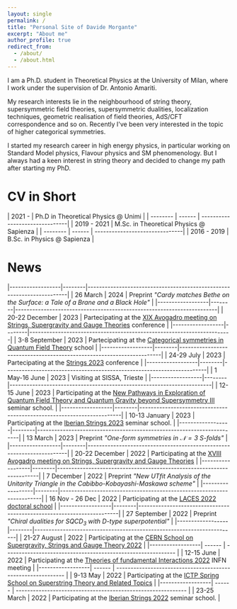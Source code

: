 ```yaml
---
layout: single
permalink: /
title: "Personal Site of Davide Morgante"
excerpt: "About me"
author_profile: true
redirect_from:
  - /about/
  - /about.html
---
```


I am a Ph.D. student in Theoretical Physics at the University of Milan, where I work under the supervision of Dr. Antonio Amariti.

My research interests lie in the neighbourhood of string theory, supersymmetric field theories, supersymmetric dualities, localization techniques, geometric realisation of field theories, AdS/CFT correspondence and so on. Recently I've been very interested in the topic of higher categorical symmetries.

I started my research career in high energy physics, in particular working on Standard Model physics, Flavour physics and SM phenomenology. But I always had a keen interest in string theory and decided to change my path after starting my PhD.

CV in Short
=========

| 2021 -    | Ph.D in Theoretical Physics @ Unimi     |
| --------  | ------ | -------------------------------|
| 2019 - 2021 | M.Sc. in Theoretical Physics @ Sapienza |
| --------  | ------ | -------------------------------|
| 2016 - 2019 | B.Sc. in Physics @ Sapienza           |

News
=========

|------------------|--------|-----------------------------------------------------------------------|
| 26 March         | 2024   | Preprint *"Cardy matches Bethe on the Surface: a Tale of a Brane and a Black Hole"*  |
|------------------|--------|-----------------------------------------------------------------------|
| 20-22 December   | 2023   | Partecipating at the [XIX Avogadro meeting on Strings, Supergravity and Gauge Theories](https://agenda.infn.it/event/37447/) conference |
|------------------|--------|-----------------------------------------------------------------------|
| 3-8 September    | 2023   | Partecipating at the [Categorical symmetries in Quantum Field Theory](https://indico.cern.ch/event/1131193/) school |
|------------------|--------|-----------------------------------------------------------------------|
| 24-29 July       | 2023   | Partecipating at the [Strings 2023](https://events.perimeterinstitute.ca/event/29/) conference |
|------------------|--------|-----------------------------------------------------------------------|
| 1 May-16 June    | 2023   | Visiting at SISSA, Trieste |
|------------------|--------|-----------------------------------------------------------------------|
| 12-15 June       | 2023   | Participating at the [New Pathways in Exploration of Quantum Field Theory and Quantum Gravity beyond Supersymmetry III](https://indico.ictp.it/event/10193) seminar school. |
|------------------|--------|-----------------------------------------------------------------------|
| 10-13 January    | 2023   | Participating at the [Iberian Strings 2023](https://indico.cern.ch/event/1186409/) seminar school. |
|------------------|--------|-----------------------------------------------------------------------|
| 13 March         | 2023   | Preprint *"One-form symmetries in $\mathcal{N}=3$ $S$-folds"*  |
|------------------|--------|-----------------------------------------------------------------------|
| 20-22 December   | 2022   | Participating at the [XVIII Avogadro meeting on Strings, Supergravity and Gauge Theories](https://agenda.infn.it/event/32934/) |
|------------------|--------|-----------------------------------------------------------------------|
| 7 December       | 2022   | Preprint *"New UTfit Analysis of the Unitarity Triangle in the Cabibbo-Kobayashi-Maskawa scheme"* |
|------------------|--------|-----------------------------------------------------------------------|
| 16 Nov - 26 Dec  | 2022   | Participating at the [LACES 2022 doctoral school](https://www.ggi.infn.it/laces/LACES22/index22.html) |
|------------------|--------|-----------------------------------------------------------------------|
| 27 September     | 2022   | Preprint *"Chiral dualities for SQCD$_{3}$ with D-type superpotential"* |
|------------------|--------|-----------------------------------------------------------------------|
| 21-27 August     | 2022   | Participating at the [CERN School on Supergravity, Strings and Gauge Theory 2022](https://indico.cern.ch/event/1092089/)                         |
|------------------| ------ | ------------------------------------------------------------ |
| 12-15 June       | 2022   | Participating at the [Theories of fundamental Interactions 2022](https://agenda.infn.it/event/29115/timetable/#20220614) INFN meeting                        |
|------------------| ------ | ------------------------------------------------------------ |
| 9-13 May         | 2022   | Participating at the [ICTP Spring School on Superstring Theory and Related Topics](https://indico.ictp.it/event/9784/overview)                          |
|------------------| ------ | ------------------------------------------------------------ |
| 23-25 March      | 2022   | Participating at the [Iberian Strings 2022](https://www.unioviedo.es/hepth/activities/Iberian22/home.html) seminar school.                         |